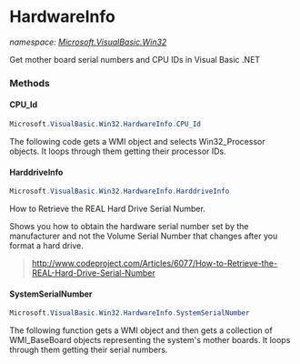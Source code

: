 ﻿# HardwareInfo
_namespace: [Microsoft.VisualBasic.Win32](./index.md)_

Get mother board serial numbers and CPU IDs in Visual Basic .NET



### Methods

#### CPU_Id
```csharp
Microsoft.VisualBasic.Win32.HardwareInfo.CPU_Id
```
The following code gets a WMI object and selects Win32_Processor objects. It loops through them getting their processor IDs.

#### HarddriveInfo
```csharp
Microsoft.VisualBasic.Win32.HardwareInfo.HarddriveInfo
```
How to Retrieve the REAL Hard Drive Serial Number.
 
 Shows you how to obtain the hardware serial number set by the manufacturer and 
 not the Volume Serial Number that changes after you format a hard drive.
> 
>  http://www.codeproject.com/Articles/6077/How-to-Retrieve-the-REAL-Hard-Drive-Serial-Number
>  

#### SystemSerialNumber
```csharp
Microsoft.VisualBasic.Win32.HardwareInfo.SystemSerialNumber
```
The following function gets a WMI object and then gets a collection of WMI_BaseBoard objects 
 representing the system's mother boards. It loops through them getting their serial numbers.


